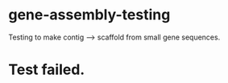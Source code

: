 # gene-assembly-testing
Testing to make contig --> scaffold from small gene sequences. 
# Test failed.
